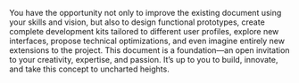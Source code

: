 You have the opportunity not only to improve the existing document using your skills and vision, but also to design functional prototypes, create complete development kits tailored to different user profiles, explore new interfaces, propose technical optimizations, and even imagine entirely new extensions to the project. This document is a foundation—an open invitation to your creativity, expertise, and passion. It’s up to you to build, innovate, and take this concept to uncharted heights.